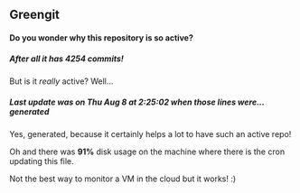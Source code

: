 ## Greengit

#### Do you wonder why this repository is so active?

##### After all it has 4254 commits!

But is it *really* active? Well...

##### Last update was on Thu Aug 8 at 2:25:02 when those lines were... generated

Yes, generated, because it certainly helps a lot to have such an active repo!

Oh and there was **91%** disk usage on the machine
where there is the cron updating this file.

Not the best way to monitor a VM in the cloud but it works! :)
